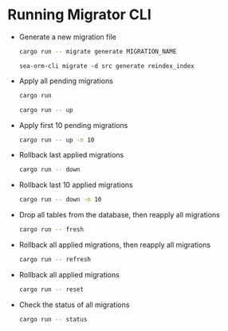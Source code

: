 # Running Migrator CLI

- Generate a new migration file
    ```sh
    cargo run -- migrate generate MIGRATION_NAME
    ```

    ```
    sea-orm-cli migrate -d src generate reindex_index
    ```
- Apply all pending migrations
    ```sh
    cargo run
    ```
    ```sh
    cargo run -- up
    ```
- Apply first 10 pending migrations
    ```sh
    cargo run -- up -n 10
    ```
- Rollback last applied migrations
    ```sh
    cargo run -- down
    ```
- Rollback last 10 applied migrations
    ```sh
    cargo run -- down -n 10
    ```
- Drop all tables from the database, then reapply all migrations
    ```sh
    cargo run -- fresh
    ```
- Rollback all applied migrations, then reapply all migrations
    ```sh
    cargo run -- refresh
    ```
- Rollback all applied migrations
    ```sh
    cargo run -- reset
    ```
- Check the status of all migrations
    ```sh
    cargo run -- status
    ```
